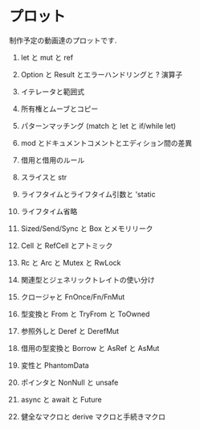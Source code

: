 # プロット

制作予定の動画達のプロットです.

1. let と mut と ref
2. Option と Result とエラーハンドリングと ? 演算子
3. イテレータと範囲式

4. 所有権とムーブとコピー
5. パターンマッチング (match と let と if/while let)
6. mod とドキュメントコメントとエディション間の差異

7. 借用と借用のルール
8. スライスと str
9. ライフタイムとライフタイム引数と 'static
10. ライフタイム省略

11. Sized/Send/Sync と Box とメモリリーク
12. Cell と RefCell とアトミック
13. Rc と Arc と Mutex と RwLock

14. 関連型とジェネリックトレイトの使い分け
15. クロージャと FnOnce/Fn/FnMut
16. 型変換と From と TryFrom と ToOwned
17. 参照外しと Deref と DerefMut
18. 借用の型変換と Borrow と AsRef と AsMut

19. 変性と PhantomData
20. ポインタと NonNull と unsafe
21. async と await と Future
22. 健全なマクロと derive マクロと手続きマクロ
